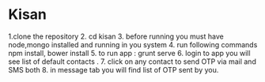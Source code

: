 # Kisan 
1.clone the repository
2. cd kisan
3. before running you must have node,mongo installed and running in you system
4. run following commands
 npm install, bower install
5. to run app  : grunt serve
6. login to app you will see list of default contacts .
7. click on any contact to send OTP via mail and SMS both
8. in message tab you will find list of OTP sent by you.
